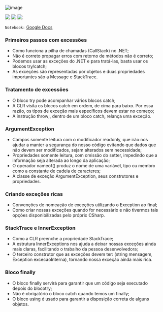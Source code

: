 ![image](https://user-images.githubusercontent.com/98191980/191503440-96eb335b-0cf7-4495-9dc7-bcb8c9c95cb4.png)

<img src="https://img.shields.io/static/v1?label=by&message=Alura&color=blue&style=for-the-badge"> <img src="https://img.shields.io/static/v1?label=Tech&message=.NET 6.0&color=00cccc&style=for-the-badge&logo=.NET"> <img src="https://img.shields.io/static/v1?label=Tech&message=C%23&color=00cccc&style=for-the-badge&logo=csharp">

`Notebook:` [Google Docs](https://docs.google.com/document/d/18S0hiWvui3Cx18kKtef1YT7-LQxYUxotC6bJtQUel-4/edit?usp=sharing)

### Primeiros passos com excessões

- Como funciona a pilha de chamadas (CallStack) no .NET;
- Não é correto propagar erros com retorno de métodos não é correto;
- Podemos usar as exceções do .NET e para tratá-las, basta usar os blocos try/catch;
- As exceções são representadas por objetos e duas propriedades importantes são a Message e StackTrace.

### Tratamento de excessões

- O bloco try pode acompanhar vários blocos catch;
- A CLR visita os blocos catch em ordem, de cima para baixo. Por essa razão, os tipos de exceção mais específicos devem estar no começo;
- A instrução throw;, dentro de um bloco catch, relança uma exceção.

### ArgumentException

- Campos somente leitura com o modificador readonly, que irão nos ajudar a manter a segurança do nosso código evitando que dados que não devem ser modificados, sejam alterados sem necessidade;
- Propriedades somente leitura, com omissão do setter, impedindo que a informação seja alterada ao longo da aplicação;
- O operador nameof() produz o nome de uma variável, tipo ou membro como a constante de cadeia de caracteres;
- A classe de exceção ArgumentException, seus construtores e propriedades.

### Criando exceções ricas

- Convenções de nomeação de exceções utilizando o Exception ao final;
- Como criar nossas exceções quando for necessário e não tivermos tais opções disponibilizadas pelo próprio CSharp.

### StackTrace e InnerException

- Como a CLR preenche a propriedade StackTrace;
- A estrutura InnerExceptions nos ajuda a deixar nossas exceções ainda mais claras, facilitando o trabalho da pessoa desenvolvedora;
- O terceiro construtor que as exceções devem ter: (string mensagem, Exception excecaoInterna), tornando nossa exceção ainda mais rica.

### Bloco finally

- O bloco finally servirá para garantir que um código seja executado depois do blocotry;
- Não é obrigatório o bloco catch quando temos um finally;
- O bloco using é usado para garantir a disposição correta de alguns objetos.
